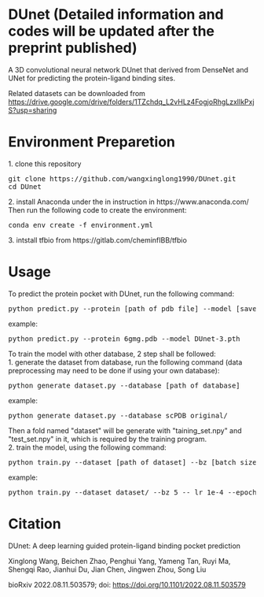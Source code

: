 <h1>DUnet (Detailed information and codes will be updated after the preprint published)</h1>
A 3D convolutional neural network DUnet that derived from DenseNet and UNet for predicting the protein-ligand binding sites.

Related datasets can be downloaded from https://drive.google.com/drive/folders/1TZchdq_L2vHLz4FogjoRhgLzxlIkPxjS?usp=sharing
<h1>Environment Preparetion</h1>
1. clone this repository
<pre>
git clone https://github.com/wangxinglong1990/DUnet.git
cd DUnet
</pre>
2. install Anaconda under the in instruction in https://www.anaconda.com/  
Then run the following code to create the environment:
<pre>
conda env create -f environment.yml
</pre>
3. intstall tfbio from https://gitlab.com/cheminfIBB/tfbio

<h1>Usage</h1>
To predict the protein pocket with DUnet, run the following command:
<pre>
python predict.py --protein [path of pdb file] --model [saved model]
</pre>
example:
<pre>
python predict.py --protein 6gmg.pdb --model DUnet-3.pth
</pre>
To train the model with other database, 2 step shall be followed:<br>
1. generate the dataset from database, run the following command (data preprocessing may need to be done if using your own database):  
<pre>
python generate_dataset.py --database [path of database]
</pre>
example:  
<pre>
python generate_dataset.py --database scPDB_original/
</pre>
Then a fold named "dataset" will be generate with "taining_set.npy" and "test_set.npy" in it, which is required by the training program.<br>
2. train the model, using the following command:
<pre>
python train.py --dataset [path of dataset] --bz [batch size] -- lr [learning rate] --epoch [number of epochs]
</pre>
example:
<pre>
python train.py --dataset dataset/ --bz 5 -- lr 1e-4 --epoch 100
</pre>

<h1>Citation</h1>
DUnet: A deep learning guided protein-ligand binding pocket prediction

Xinglong Wang, Beichen Zhao, Penghui Yang, Yameng Tan, Ruyi Ma, Shengqi Rao, Jianhui Du, Jian Chen, Jingwen Zhou, Song Liu

bioRxiv 2022.08.11.503579; doi: https://doi.org/10.1101/2022.08.11.503579
